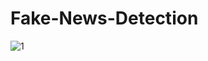 # Fake-News-Detection

![1](https://user-images.githubusercontent.com/88283732/190113760-b966ed8d-2348-4ac3-96b4-90fabc38e246.jpeg)
